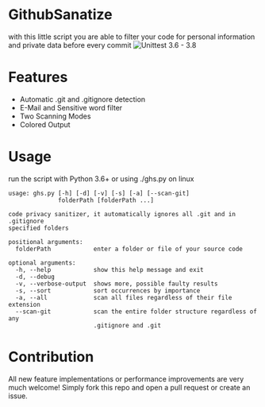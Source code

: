 # GithubSanatize
with this little script you are able to filter your code for personal information and private data before every commit
![Unittest 3.6 - 3.8](https://github.com/Lightmoll/GithubSanatize/workflows/Unittest%203.6%20-%203.8/badge.svg)

# Features
 * Automatic .git and .gitignore detection
 * E-Mail and Sensitive word filter
 * Two Scanning Modes
 * Colored Output

# Usage
run the script with Python 3.6+ or using ./ghs.py on linux

```
usage: ghs.py [-h] [-d] [-v] [-s] [-a] [--scan-git]
              folderPath [folderPath ...]

code privacy sanitizer, it automatically ignores all .git and in .gitignore
specified folders

positional arguments:
  folderPath            enter a folder or file of your source code

optional arguments:
  -h, --help            show this help message and exit
  -d, --debug
  -v, --verbose-output  shows more, possible faulty results
  -s, --sort            sort occurrences by importance
  -a, --all             scan all files regardless of their file extension
  --scan-git            scan the entire folder structure regardless of any
                        .gitignore and .git
```

# Contribution
All new feature implementations or performance improvements are very much welcome!
Simply fork this repo and open a pull request or create an issue.

